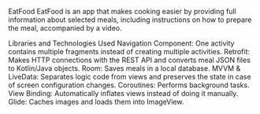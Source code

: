 EatFood
EatFood is an app that makes cooking easier by providing full information about selected meals, including instructions on how to prepare the meal, accompanied by a video.

Libraries and Technologies Used
Navigation Component: One activity contains multiple fragments instead of creating multiple activities.
Retrofit: Makes HTTP connections with the REST API and converts meal JSON files to Kotlin/Java objects.
Room: Saves meals in a local database.
MVVM & LiveData: Separates logic code from views and preserves the state in case of screen configuration changes.
Coroutines: Performs background tasks.
View Binding: Automatically inflates views instead of doing it manually.
Glide: Caches images and loads them into ImageView.
 
